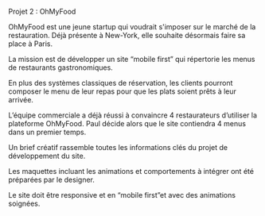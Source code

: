 Projet 2 : OhMyFood

OhMyFood est une jeune startup qui voudrait s'imposer sur le marché de la restauration. Déjà présente à New-York, elle souhaite désormais faire sa place à Paris. 

La mission est de développer un site “mobile first” qui répertorie les menus de restaurants gastronomiques.

En plus des systèmes classiques de réservation, les clients pourront composer le menu de leur repas pour que les plats soient prêts à leur arrivée.

L’équipe commerciale a déjà réussi à convaincre 4 restaurateurs d’utiliser la plateforme OhMyFood. Paul décide alors que le site contiendra 4 menus dans un premier temps. 

Un brief créatif rassemble toutes les informations clés du projet de développement du site.

Les maquettes incluant les animations et comportements à intégrer ont été préparées par le designer.

Le site doit être responsive et en “mobile first”et avec des animations soignées.